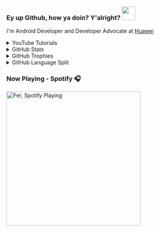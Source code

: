 ### Ey up Github, how ya doin? Y'alright? <img src="https://raw.githubusercontent.com/MartinHeinz/MartinHeinz/master/wave.gif" width="35px">

I'm Android Developer and Developer Advocate at [Huawei]


<details>
  <summary>YouTube Tutorials</summary>

![Youtube]

</details>

<details>
  <summary>GitHub Stats</summary>

![GitHub Stats Card]

</details>

<details>
  <summary>GitHub Trophies</summary>

![GitHub Trophies]

</details>

<details>
  <summary>GitHub Language Split</summary>

![github language split]

</details>


### Now Playing - Spotify 🎧
[<img src="https://nowplaying.aidenwallis.co.uk/60402201adffb91b3c99019c" alt="Fer, Spotify Playing" width="350" />](https://open.spotify.com/user/21dvdjnqkc22qboggt27pbitq) 


[huawei]: https://www.huawei.com/uk/
[youtube]: https://www.youtube.com/watch?v=VSPzemzlJvo&t=1s
[github stats card]: https://github-readme-stats.vercel.app/api?username=ferPrieto
[github trophies]: https://github-profile-trophy.vercel.app/?username=ferPrieto&column=4&margin-w=18&margin-h=15
[github language split]: https://ghui.vercel.app/pie.png?username=ferPrieto

